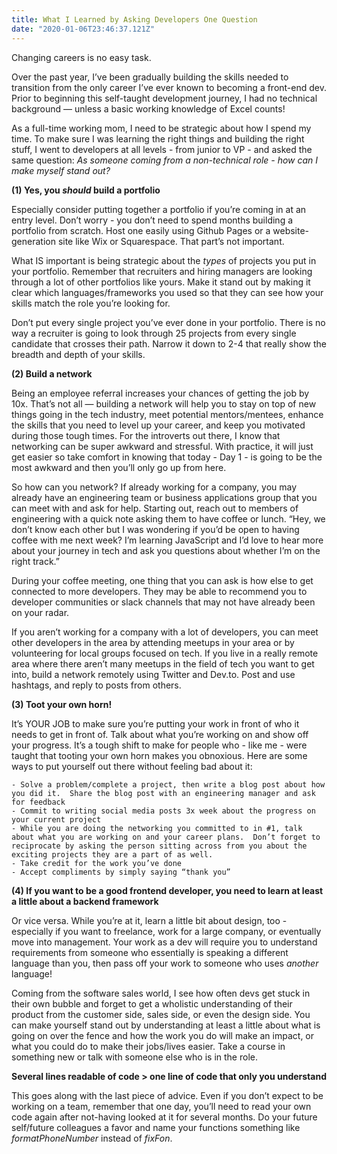 ```yaml
---
title: What I Learned by Asking Developers One Question
date: "2020-01-06T23:46:37.121Z"
---
```


Changing careers is no easy task.

Over the past year, I’ve been gradually building the skills needed to transition from the only career I’ve ever known to becoming a front-end dev.    Prior to beginning this self-taught development journey, I had no technical background — unless a basic working knowledge of Excel counts!

As a full-time working mom, I need to be strategic about how I spend my time.  To make sure I was learning the right things and building the right stuff, I went to developers at all levels - from junior to VP - and asked the same question: <em>As someone coming from a non-technical role - how can I make myself stand out?</em>

<strong>(1) Yes, you <em>should</em> build a portfolio</strong>

Especially consider putting together a portfolio if you’re coming in at an entry level.  Don’t worry - you don’t need to spend months building a portfolio from scratch.  Host one easily using Github Pages or a website-generation site like Wix or Squarespace.  That part’s not important.

What IS important is being strategic about the <em>types</em> of projects you put in your portfolio.  Remember that recruiters and hiring managers are looking through a lot of other portfolios like yours.  Make it stand out by making it clear which languages/frameworks you used so that they can see how your skills match the role you’re looking for.

Don’t put every single project you’ve ever done in your portfolio.  There is no way a recruiter is going to look through 25 projects from every single candidate that crosses their path.  Narrow it down to 2-4 that really show the breadth and depth of your skills.

<strong>(2) Build a network</strong>

Being an employee referral increases your chances of getting the job by 10x.  That’s not all — building a network will help you to stay on top of new things going in the tech industry, meet potential mentors/mentees, enhance the skills that you need to level up your career, and keep you motivated during those tough times.  For the introverts out there, I know that networking can be super awkward and stressful.  With practice, it will just get easier so take comfort in knowing that today - Day 1 - is going to be the most awkward and then you’ll only go up from here.

So how can you network?  If already working for a company, you may already have an engineering team or business applications group that you can meet with and ask for help.  Starting out, reach out to members of engineering with a quick note asking them to have coffee or lunch.  “Hey, we don’t know each other but I was wondering if you’d be open to having coffee with me next week?  I’m learning JavaScript and I’d love to hear more about your journey in tech and ask you questions about whether I’m on the right track.”

During your coffee meeting, one thing that you can ask is how else to get connected to more developers.  They may be able to recommend you to developer communities or slack channels that may not have already been on your radar.

If you aren’t working for a company with a lot of developers, you can meet other developers in the area by attending meetups in your area or by volunteering for local groups focused on tech.  If you live in a really remote area where there aren’t many meetups in the field of tech you want to get into, build a network remotely using Twitter and Dev.to.  Post and use hashtags, and reply to posts from others.

<strong>(3) Toot your own horn!</strong>

It’s YOUR JOB to make sure you’re putting your work in front of who it needs to get in front of.  Talk about what you’re working on and show off your progress.  It’s a tough shift to make for people who - like me - were taught that tooting your own horn makes you obnoxious.  Here are some ways to put yourself out there without feeling bad about it:
     
    - Solve a problem/complete a project, then write a blog post about how you did it.  Share the blog post with an engineering manager and ask for feedback
    - Commit to writing social media posts 3x week about the progress on your current project
    - While you are doing the networking you committed to in #1, talk about what you are working on and your career plans.  Don’t forget to reciprocate by asking the person sitting across from you about the exciting projects they are a part of as well.
    - Take credit for the work you’ve done
    - Accept compliments by simply saying “thank you”

<strong>(4) If you want to be a good frontend developer, you need to learn at least a little about a backend framework</strong>

Or vice versa.  While you’re at it, learn a little bit about design, too - especially if you want to freelance, work for a large company, or eventually move into management.  Your work as a dev will require you to understand requirements from someone who essentially is speaking a different language than you, then pass off your work to someone who uses <em>another</em> language!

Coming from the software sales world, I see how often devs get stuck in their own bubble and forget to get a wholistic understanding of their product from the customer side, sales side, or even the design side.  You can make yourself stand out by understanding at least a little about what is going on over the fence and how the work you do will make an impact, or what you could do to make their jobs/lives easier.  Take a course in something new or talk with someone else who is in the role.

<strong>Several lines readable of code > one line of code that only you understand</strong>

This goes along with the last piece of advice.  Even if you don’t expect to be working on a team, remember that one day, you’ll need to read your own code again after not-having looked at it for several months.  Do your future self/future colleagues a favor and name your functions something like <em>formatPhoneNumber</em> instead of <em>fixFon</em>.
